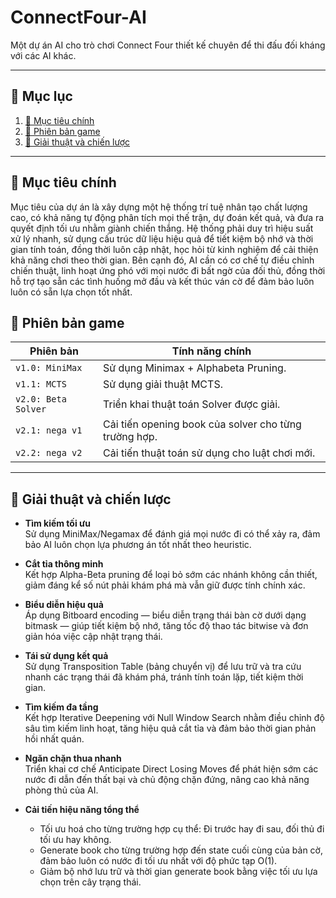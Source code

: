 # ConnectFour-AI

Một dự án AI cho trò chơi Connect Four thiết kế chuyên để thi đấu đối kháng với các AI khác.

---

## 📑 Mục lục

1. [🎯 Mục tiêu chính](#-mục-tiêu-chính)  
2. [🚀 Phiên bản game](#-phiên-bản-game)  
3. [🧠 Giải thuật và chiến lược](#-giải-thuật-và-chiến-lược)  

---

## 🎯 Mục tiêu chính
Mục tiêu của dự án là xây dựng một hệ thống trí tuệ nhân tạo chất lượng cao, có khả năng tự động phân tích mọi thế trận, dự đoán kết quả, và đưa ra quyết định tối ưu nhằm giành chiến thắng. Hệ thống phải duy trì hiệu suất xử lý nhanh, sử dụng cấu trúc dữ liệu hiệu quả để tiết kiệm bộ nhớ và thời gian tính toán, đồng thời luôn cập nhật, học hỏi từ kinh nghiệm để cải thiện khả năng chơi theo thời gian. Bên cạnh đó, AI cần có cơ chế tự điều chỉnh chiến thuật, linh hoạt ứng phó với mọi nước đi bất ngờ của đối thủ, đồng thời hỗ trợ tạo sẵn các tình huống mở đầu và kết thúc ván cờ để đảm bảo luôn luôn có sẵn lựa chọn tốt nhất. 


## 🚀 Phiên bản game

| Phiên bản | Tính năng chính | 
|----------|-----------------|
| `v1.0: MiniMax` | Sử dụng Minimax + Alphabeta Pruning. |
| `v1.1: MCTS` | Sử dụng giải thuật MCTS. |
| `v2.0: Beta Solver` | Triển khai thuật toán Solver được giải. | 
| `v2.1: nega v1` | Cải tiến opening book của solver cho từng trường hợp. | 
| `v2.2: nega v2` | Cải tiến thuật toán sử dụng cho luật chơi mới. | 

---

## 🧠 Giải thuật và chiến lược

- **Tìm kiếm tối ưu**  
  Sử dụng MiniMax/Negamax để đánh giá mọi nước đi có thể xảy ra, đảm bảo AI luôn chọn lựa phương án tốt nhất theo heuristic.

- **Cắt tỉa thông minh**  
  Kết hợp Alpha-Beta pruning để loại bỏ sớm các nhánh không cần thiết, giảm đáng kể số nút phải khám phá mà vẫn giữ được tính chính xác.

- **Biểu diễn hiệu quả**  
  Áp dụng Bitboard encoding — biểu diễn trạng thái bàn cờ dưới dạng bitmask — giúp tiết kiệm bộ nhớ, tăng tốc độ thao tác bitwise và đơn giản hóa việc cập nhật trạng thái.

- **Tái sử dụng kết quả**  
  Sử dụng Transposition Table (bảng chuyển vị) để lưu trữ và tra cứu nhanh các trạng thái đã khám phá, tránh tính toán lặp, tiết kiệm thời gian.

- **Tìm kiếm đa tầng**  
  Kết hợp Iterative Deepening với Null Window Search nhằm điều chỉnh độ sâu tìm kiếm linh hoạt, tăng hiệu quả cắt tỉa và đảm bảo thời gian phản hồi nhất quán.

- **Ngăn chặn thua nhanh**  
  Triển khai cơ chế Anticipate Direct Losing Moves để phát hiện sớm các nước đi dẫn đến thất bại và chủ động chặn đứng, nâng cao khả năng phòng thủ của AI.

- **Cải tiến hiệu năng tổng thể**  
  - Tối ưu hoá cho từng trường hợp cụ thể: Đi trước hay đi sau, đối thủ đi tối ưu hay không.
  - Generate book cho từng trường hợp đến state cuối cùng của bản cờ, đảm bảo luôn có nước đi tối ưu nhất với độ phức tạp O(1).
  - Giảm bộ nhớ lưu trữ và thời gian generate book bằng việc tối ưu lựa chọn trên cây trạng thái.
